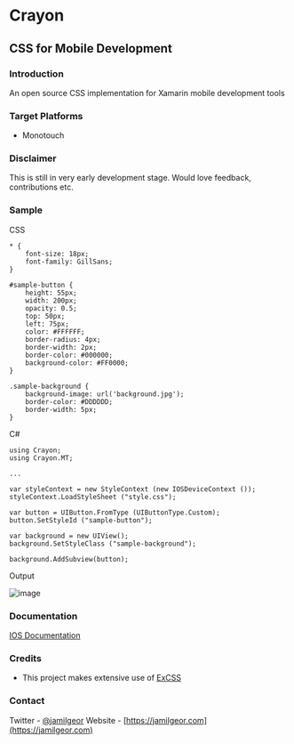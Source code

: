 # Crayon
## CSS for Mobile Development

### Introduction
An open source CSS implementation for Xamarin mobile development tools

### Target Platforms
* Monotouch

### Disclaimer
This is still in very early development stage. Would love feedback, contributions etc.

### Sample

CSS

```
* {
	font-size: 18px;
	font-family: GillSans;
}

#sample-button { 
	height: 55px;
	width: 200px;
	opacity: 0.5;
	top: 50px;
	left: 75px;
	color: #FFFFFF;
	border-radius: 4px;
	border-width: 2px;
	border-color: #000000;
	background-color: #FF0000;
}

.sample-background {
	background-image: url('background.jpg');
	border-color: #DDDDDD;
	border-width: 5px;
}
```

C#

```
using Crayon;
using Crayon.MT;

...

var styleContext = new StyleContext (new IOSDeviceContext ());
styleContext.LoadStyleSheet ("style.css");

var button = UIButton.FromType (UIButtonType.Custom);
button.SetStyleId ("sample-button");

var background = new UIView();
background.SetStyleClass ("sample-background");

background.AddSubview(button);

```
Output

![image](https://raw.github.com/jamilgeor/Crayon/master/Images/readme_sample_1.png)

### Documentation
[IOS Documentation](https://github.com/jamilgeor/Crayon/wiki/ios-control-styling)

### Credits
* This project makes extensive use of [ExCSS](https://github.com/TylerBrinks/ExCSS)

### Contact
Twitter - [@jamilgeor](https://twitter.com/jamilgeor)
Website - [https://jamilgeor.com](https://jamilgeor.com)

